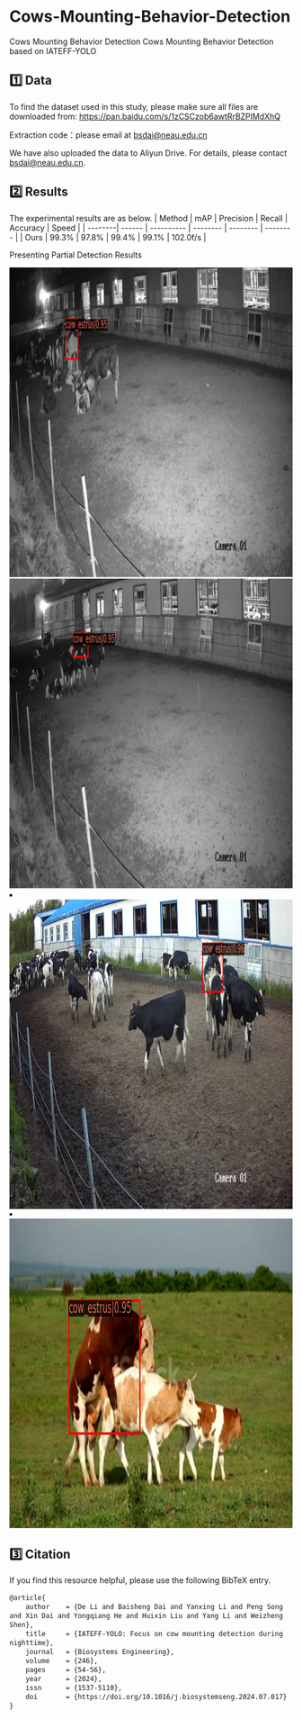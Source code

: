 # Cows-Mounting-Behavior-Detection
Cows Mounting Behavior Detection
Cows Mounting Behavior Detection based on IATEFF-YOLO
##  1️⃣ Data
To find the dataset used in this study, please make sure all files are downloaded from: https://pan.baidu.com/s/1zCSCzob6awtRrBZPlMdXhQ

Extraction code：please email at bsdai@neau.edu.cn

We have also uploaded the data to Aliyun Drive. For details, please contact bsdai@neau.edu.cn.


##  2️⃣ Results
The experimental results are as below.
| Method  |   mAP  |  Precision |   Recall | Accuracy |   Speed  |
| --------| ------ | ---------- | -------- | -------- | -------- |
| Ours    | 99.3%  |   97.8%    |   99.4%  |   99.1%  | 102.0f/s |

Presenting Partial Detection Results
<div align=center>
  <img src="https://github.com/IPCLab-NEAU/Cows-Mounting-Behavior-Detection/blob/main/detection/091.jpg" alt="夜间低光检测结果" width="800" height="550">
</div>
<li style="list-style-type:none;"></li>
<div align=center>
  <img src="https://github.com/IPCLab-NEAU/Cows-Mounting-Behavior-Detection/blob/main/detection/021.jpg" alt="夜间低光检测结果" width="800" height="550">
</div>
<li></li>
<div align=center>
  <img align=center src="https://github.com/IPCLab-NEAU/Cows-Mounting-Behavior-Detection/blob/main/detection/0130.jpg" alt="白天正常光照检测结果" width="800" height="550">
</div>
<li></li>
<div align=center>
  <img src="https://github.com/IPCLab-NEAU/Cows-Mounting-Behavior-Detection/blob/main/detection/00000372.jpg" alt="白天正常光照检测结果" width="800" height="550">
</div>

## 3️⃣ Citation
If you find this resource helpful, please use the following BibTeX entry.
```
@article{
    author    = {De Li and Baisheng Dai and Yanxing Li and Peng Song and Xin Dai and Yongqiang He and Huixin Liu and Yang Li and Weizheng Shen},
    title     = {IATEFF-YOLO: Focus on cow mounting detection during nighttime},
    journal   = {Biosystems Engineering},
    volume    = {246},
    pages     = {54-56},
    year      = {2024},
    issn      = {1537-5110},
    doi       = {https://doi.org/10.1016/j.biosystemseng.2024.07.017}
}
```

